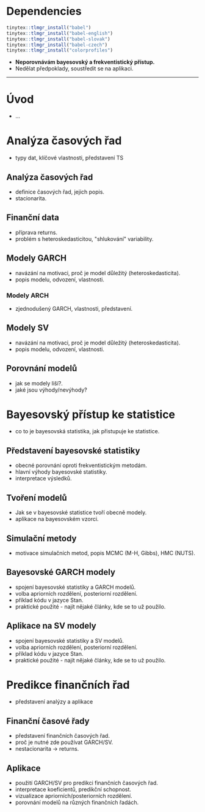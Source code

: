 # Dependencies

```r
tinytex::tlmgr_install("babel")
tinytex::tlmgr_install("babel-english")
tinytex::tlmgr_install("babel-slovak")
tinytex::tlmgr_install("babel-czech")
tinytex::tlmgr_install("colorprofiles")
```

- **Neporovnávám bayesovský a frekventistický přístup.**
- Nedělat předpoklady, soustředit se na aplikaci.

---

# Úvod

- ...

# Analýza časových řad

- typy dat, klíčové vlastnosti, představení TS

## Analýza časových řad

- definice časových řad, jejich popis.
- stacionarita.

## Finanční data

- příprava returns.
- problém s heteroskedasticitou, "shlukování" variability.

## Modely GARCH

- navázání na motivaci, proč je model důležitý (heteroskedasticita).
- popis modelu, odvození, vlastnosti.

### Modely ARCH

- zjednodušený GARCH, vlastnosti, představení.

## Modely SV

- navázání na motivaci, proč je model důležitý (heteroskedasticita).
- popis modelu, odvození, vlastnosti.

## Porovnání modelů

- jak se modely liší?.
- jaké jsou výhody/nevýhody?

# Bayesovský přístup ke statistice

- co to je bayesovská statistika, jak přistupuje ke statistice.

## Představení bayesovské statistiky

- obecné porovnání oproti frekventistickým metodám.
- hlavní výhody bayesovské statistiky.
- interpretace výsledků.

## Tvoření modelů

- Jak se v bayesovské statistice tvoří obecně modely.
- aplikace na bayesovském vzorci.

## Simulační metody

- motivace simulačních metod, popis MCMC (M-H, Gibbs), HMC (NUTS).

## Bayesovské GARCH modely

- spojení bayesovské statistiky a GARCH modelů.
- volba apriorních rozdělení, posteriorní rozdělení.
- příklad kódu v jazyce Stan.
- praktické použité - najít nějaké články, kde se to už použilo.

## Aplikace na SV modely

- spojení bayesovské statistiky a SV modelů.
- volba apriorních rozdělení, posteriorní rozdělení.
- příklad kódu v jazyce Stan.
- praktické použité - najít nějaké články, kde se to už použilo.

# Predikce finančních řad

- představení analýzy a aplikace

## Finanční časové řady

- představení finančních časových řad.
- proč je nutné zde používat GARCH/SV.
- nestacionarita -> returns.

## Aplikace

- použití GARCH/SV pro predikci finančních časových řad.
- interpretace koeficientů, predikční schopnost.
- vizualizace apriorních/posteriorních rozdělení.
- porovnání modelů na různých finančních řadách.
